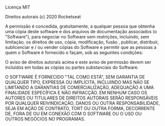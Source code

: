 Licença MIT

Direitos autorais (c) 2020 Rocketseat

A permissão é concedida, gratuitamente, a qualquer pessoa que obtenha uma cópia deste software e dos arquivos de documentação associados (o "Software"), para negociar no Software sem restrições, incluindo, sem limitação, os direitos de uso, cópia, modificação, fusão , publicar, distribuir, sublicenciar e / ou vender cópias do Software e permitir que as pessoas a quem o Software é fornecido o façam, sob as seguintes condições:

O aviso de direitos autorais acima e este aviso de permissão devem ser incluídos em todas as cópias ou partes substanciais do Software.

O SOFTWARE É FORNECIDO "TAL COMO ESTÁ", SEM GARANTIA DE QUALQUER TIPO, EXPRESSA OU IMPLÍCITA, INCLUINDO MAS NÃO SE LIMITANDO A GARANTIAS DE COMERCIALIZAÇÃO, ADEQUAÇÃO A UMA FINALIDADE ESPECÍFICA E NÃO INFRACÇÃO. EM NENHUM CASO OS AUTORES OU TITULARES DE DIREITOS AUTORAIS SERÃO RESPONSÁVEIS POR QUALQUER REIVINDICAÇÃO, DANOS OU OUTRA RESPONSABILIDADE, SEJA EM AÇÃO DE CONTRATO, TORT OU OUTRA FORMA, DECORRENTE DE, FORA DE OU EM CONEXÃO COM O SOFTWARE OU O USO OU OUTROS NEGÓCIOS NO PROGRAMAS.
